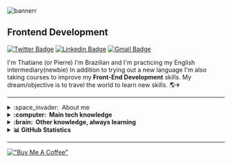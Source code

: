 ![bannerr](https://user-images.githubusercontent.com/95478989/198955082-6e78ebb5-e1e4-49f9-8d32-6e5af3984dcd.gif)

<h2>Frontend Development</h2 

[![Twitter Badge](https://img.shields.io/badge/@pierrrando-440bd4?style=flat-square&labelColor=440bd4&logo=twitter&logoColor=white&link=https://twitter.com/pierre)](https://twitter.com/pierrrando) 
[![Linkedin Badge](https://img.shields.io/badge/-Thatiane%20Malheiros-440bd4?style=flat-square&logo=Linkedin&logoColor=white&link=https://www.linkedin.com/in/devfrontend-thatiane-malheiros/)](https://www.linkedin.com/in/devfrontend-thatiane-malheiros/) 
[![Gmail Badge](https://img.shields.io/badge/-thatianemalheiros@gmail.com-440bd4?style=flat-square&logo=Gmail&logoColor=white&link=mailto:thatianemalheiros)](mailto:thatianemalheiros)
 
I'm Thatiane (or Pierre) I'm Brazilian and I'm practicing my English intermediary(newbie) 
In addition to trying out a new language I'm also taking courses to improve my **Front-End Development** skills.
My dream/objective is to travel the world to learn new skills. &#127758;&#9992; 
<hr>
<details>
   <summary>:space_invader: &nbsp;About me</summary>   
   
- 💬 Ask me about *JavaScript, HTML, CSS*
 
- 🚀 I’m interested in Web development and cloud computing 
 
- 🌱 I’m currently learning Programming & Web development 
   
- ✍🏼 I (not) regularly post articles on in pt-br [dev.to/pierrando](https://dev.to/pierrando)
   
- 💜 love: hardware, software, sci-fi , FPS,  lo-fi, dystopia, cat ♊(gemini).
   
- 🗓 1 year and a half of experience html, css.
</details>   

<details>
  <summary><b>:computer: &nbsp;Main tech knowledge</b></summary>
  <br/>
   
![HTML5](https://img.shields.io/badge/HTML5-E34F26.svg?&style=flat&logo=html5&logoColor=white)&nbsp;
![CSS3](https://img.shields.io/badge/CSS3-%231572B6.svg?&style=flat&logo=css3&logoColor=white)&nbsp;
![JavaScript](https://img.shields.io/badge/JAVASCRIPT-323330.svg?&style=flat&logo=javascript&logoColor=%23F7DF1E)&nbsp;
![Git](https://img.shields.io/badge/GIT-%23F05033.svg?&style=flat&logo=git&logoColor=white)&nbsp;
![GitHub](https://img.shields.io/badge/GITHUB-%23121011.svg?&style=flat&logo=github&logoColor=white)&nbsp;
![VSCode](https://img.shields.io/badge/VSCODE-007ACC.svg?&style=flat&logo=visual-studio-code)&nbsp;
![SCRUM](https://img.shields.io/badge/SCRUM-6DB33F.svg?&style=flat&logo=ddd&logoColor=white)&nbsp;   
</details>

<details>
  <summary><b>:brain: &nbsp;Other knowledge, always learning</b></summary>
  <br/>  
   
 ![JQuery](https://img.shields.io/badge/JQUERY-0769AD.svg?&style=flat&logo=jquery&logoColor=white)&nbsp;
 ![SASS](https://img.shields.io/badge/SASS-CC6699.svg?&style=flat&logo=sass&logoColor=white)&nbsp;
 ![AWS](https://img.shields.io/badge/AMAZON%20AWS-232F3E.svg?&style=flat&logo=amazon-aws&logoColor=white)&nbsp;
 ![GithubActions](https://img.shields.io/badge/GITHUB%20ACTIONS-2088FF.svg?&style=flat&logo=github-actions&logoColor=white)&nbsp;
 ![Notion](https://img.shields.io/badge/Notion-010101.svg?style=flat&logo=notion&logoColor=white)
 ![Figma](https://img.shields.io/badge/figma-%23F24E1E.svg?style=flat&logo=figma&logoColor=white) 
</details>


<details>
  <summary><b>   &#128202; GitHub Statistics</b></summary>
 <br/>
 <p align="center">
 <img height="137px" src="https://github-readme-streak-stats.herokuapp.com/?user=thatianemalheiros&hide_border=true&theme=nightowl" />
    </p>
    <p align="center">
        <img height="137px" src="https://github-readme-stats.vercel.app/api?username=thatianemalheiros&hide_title=true&hide_border=true&show_icons=true&include_all_commits=true&count_private=true&line_height=21&theme=nightowl" /> <img height="137px" src="https://github-readme-stats.vercel.app/api/top-langs/?username=thatianemalheiros&hide=html&hide_title=true&hide_border=true&layout=compact&langs_count=8&theme=nightowl" />
    </p>
</details>
<hr>

[!["Buy Me A Coffee"](https://www.buymeacoffee.com/assets/img/custom_images/orange_img.png)](https://www.buymeacoffee.com/thatianemaZ)



<!---
thatianemalheiros/thatianemalheiros is a ✨ special ✨ repository because its `README.md` (this file) appears on your GitHub profile.
You can click the Preview link to take a look at your changes.
--->
